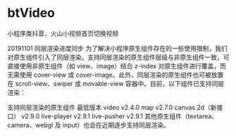 # btVideo
小程序类抖音，火山小视频首页切换视频

20191101 同层渲染进度同步
为了解决小程序原生组件存在的一些使用限制，我们对原生组件引入了同层渲染。支持同层渲染的原生组件层级与非原生组件一致，可直接使用非原生组件（如 view、image）结合 z-index 对原生组件进行覆盖，而无需使用 cover-view 或 cover-image。此外，同层渲染的原生组件也可被放置在 scroll-view、swiper 或 movable-view 容器中。目前，以下组件已支持同层渲染：

支持同层渲染的原生组件	最低版本
video	v2.4.0
map	v2.7.0
canvas 2d（新接口）	v2.9.0
live-player	v2.9.1
live-pusher	v2.9.1
其他原生组件（textarea、camera、webgl 及 input）也会在近期逐步支持同层渲染。
